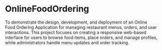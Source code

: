 # OnlineFoodOrdering
To demonstrate the design, development, and deployment of an Online Food Ordering Application for managing restaurant menus, orders, and user interactions. This project focuses on creating a responsive web-based interface for users to browse food items, place orders, and manage profiles, while administrators handle menu updates and order tracking.
